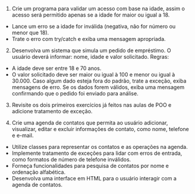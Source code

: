 1) Crie um programa para validar um acesso com base na idade, assim o acesso será permitido apenas se a idade for maior ou igual a 18.
- Lance um erro se a idade for inválida (negativa, não for número ou menor que 18).
- Trate o erro com try/catch e exiba uma mensagem apropriada.

2) Desenvolva um sistema que simula um pedido de empréstimo. O usuário deverá informar: nome, idade e valor solicitado.
Regras:
- A idade deve ser entre 18 e 70 anos.
- O valor solicitado deve ser maior ou igual à 100 e menor ou igual à 30.000.
Caso algum dado esteja fora do padrão, trate a exceção, exiba mensagens de erro. Se os dados forem válidos, exiba uma mensagem confirmando que o pedido foi enviado para análise.

3) Revisite os dois primeiros exercícios já feitos nas aulas de POO e adicione tratamento de exceção. 

4) Crie uma agenda de contatos que permita ao usuário adicionar, visualizar, editar e excluir informações de contato, como nome, telefone e e-mail.
- Utilize classes para representar os contatos e as operações na agenda.
- Implemente tratamento de exceções para lidar com erros de entrada, como formatos de número de telefone inválidos.
- Forneça funcionalidades para pesquisa de contatos por nome e ordenação alfabética.
- Desenvolva uma interface em HTML para o usuário interagir com a agenda de contatos.

